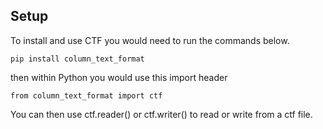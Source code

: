 ## Setup
To install and use CTF you would need to run the commands below.
```
pip install column_text_format
```
then within Python you would use this import header
```
from column_text_format import ctf
```
You can then use ctf.reader() or ctf.writer() to read or write from a ctf file.